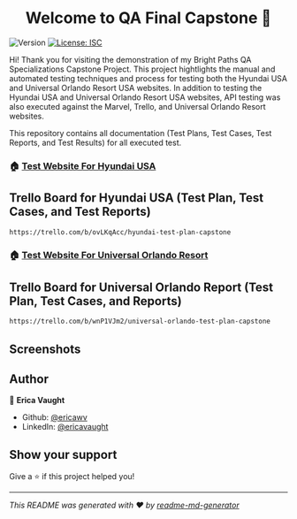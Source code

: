 <h1 align="center">Welcome to QA Final Capstone 👋</h1>
<p>
  <img alt="Version" src="https://img.shields.io/badge/version-1.0.0-blue.svg?cacheSeconds=2592000" />
  <a href="#" target="_blank">
    <img alt="License: ISC" src="https://img.shields.io/badge/License-ISC-yellow.svg" />
  </a>
</p>


Hi! Thank you for visiting the demonstration of my Bright Paths QA Specializations Capstone Project. This project hightlights the manual and automated testing techniques and process for testing both the Hyundai USA and Universal Orlando Resort USA websites. In addition to testing the Hyundai USA and Universal Orlando Resort USA websites, API testing was also executed against the Marvel, Trello, and Universal Orlando Resort websites. 

This repository contains all documentation (Test Plans, Test Cases, Test Reports, and Test Results) for all executed test. 
> 

### 🏠 [Test Website For Hyundai USA](https://www.hyundaiusa.com/us/en)

## Trello Board for Hyundai USA (Test Plan, Test Cases, and Test Reports)

```sh
https://trello.com/b/ovLKqAcc/hyundai-test-plan-capstone
```

### 🏠 [Test Website For Universal Orlando Resort](https://www.universalorlando.com/web/en/us)

## Trello Board for Universal Orlando Report (Test Plan, Test Cases, and Reports)

```sh
https://trello.com/b/wnP1VJm2/universal-orlando-test-plan-capstone
```

## Screenshots

## Author

👤 **Erica Vaught**

* Github: [@ericawv](https://github.com/ericawv)
* LinkedIn: [@ericavaught](https:/www.linkedin.com/in/ericavaught/)

## Show your support

Give a ⭐️ if this project helped you!

***
_This README was generated with ❤️ by [readme-md-generator](https://github.com/kefranabg/readme-md-generator)_
